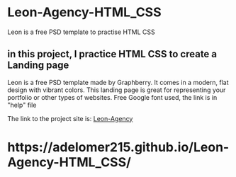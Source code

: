 # Leon-Agency-HTML_CSS
Leon is a free PSD template to practise HTML CSS

<h2>in this project, I practice HTML CSS to create a Landing page</h2>
<p>
  Leon is a free PSD template made by Graphberry. It comes in a modern, flat design with vibrant colors. 
  This landing page is great for representing your portfolio or other types of websites. 
  Free Google font used, the link is in "help" file
</p>

<p>The link to the project site is: <a href="https://www.graphberry.com/item/leon-psd-agency-template" target="_blank">Leon-Agency</a></p>

<h1>https://adelomer215.github.io/Leon-Agency-HTML_CSS/</h1>
